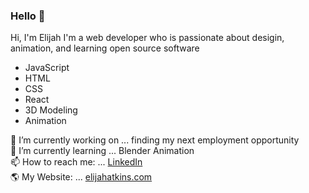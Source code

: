 ### Hello 👋

Hi, I'm Elijah I'm a web developer who is passionate about desigin, animation, and learning open source software 
- JavaScript
- HTML
- CSS
- React
- 3D Modeling
- Animation

 🔭 I’m currently working on ... finding my next employment opportunity<br>
 🌱 I’m currently learning ... Blender Animation<br>
 📫 How to reach me: ... [LinkedIn](https://www.linkedin.com/in/elijah-the-atkins/)<br>
 🌎 My Website: ... [elijahatkins.com](https://elijahatkins.com)

